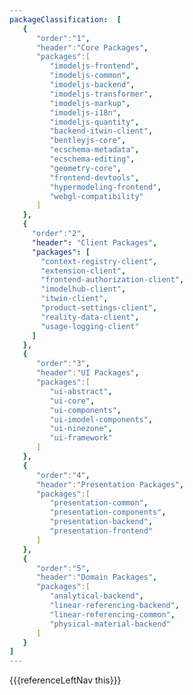 ```yaml
---
packageClassification:  [
   {
      "order":"1",
      "header":"Core Packages",
      "packages":[
         "imodeljs-frontend",
         "imodeljs-common",
         "imodeljs-backend",
         "imodeljs-transformer",
         "imodeljs-markup",
         "imodeljs-i18n",
         "imodeljs-quantity",
         "backend-itwin-client",
         "bentleyjs-core",
         "ecschema-metadata",
         "ecschema-editing",
         "geometry-core",
         "frontend-devtools",
         "hypermodeling-frontend",
         "webgl-compatibility"
      ]
   },
   {
     "order":"2",
     "header": "Client Packages",
     "packages": [
       "context-registry-client",
       "extension-client",
       "frontend-authorization-client",
       "imodelhub-client",
       "itwin-client",
       "product-settings-client",
       "reality-data-client",
       "usage-logging-client"
     ]
   },
   {
      "order":"3",
      "header":"UI Packages",
      "packages":[
         "ui-abstract",
         "ui-core",
         "ui-components",
         "ui-imodel-components",
         "ui-ninezone",
         "ui-framework"
      ]
   },
   {
      "order":"4",
      "header":"Presentation Packages",
      "packages":[
         "presentation-common",
         "presentation-components",
         "presentation-backend",
         "presentation-frontend"
      ]
   },
   {
      "order":"5",
      "header":"Domain Packages",
      "packages":[
         "analytical-backend",
         "linear-referencing-backend",
         "linear-referencing-common",
         "physical-material-backend"
      ]
   }
]
---
```


<div>
    {{{referenceLeftNav this}}}
</div>
